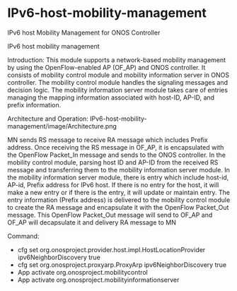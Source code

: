 # IPv6-host-mobility-management
IPv6 host Mobility Management for ONOS Controller 

IPv6 host mobility management

Introduction: This module supports a network-based mobility management by using the OpenFlow-enabled AP (OF_AP) and ONOS controller. It consists of mobility control module and mobility information server in ONOS controller. The mobility control module handles the signaling messages and decision logic. The mobility information server module takes care of entries managing the mapping information associated with host-ID, AP-ID, and prefix information.

Architecture and Operation: 
 IPv6-host-mobility-management/image/Architecture.png
 
MN sends RS message to receive RA message which includes Prefix address. Once receiving the RS message in OF_AP, it is encapsulated with the OpenFlow Packet_In message and sends to the ONOS controller. In the mobility control module, parsing host ID and AP-ID from the received RS message and transferring them to the mobility information server module. In the mobility information server module, there is entry which include host-id, AP-id, Prefix address for IPv6 host. If there is no entry for the host, it will make a new entry or if there is the entry, it will update or maintain entry. The entry information (Prefix address) is delivered to the mobility control module to create the RA message and encapsulate it with the OpenFlow Packet_Out message. This OpenFlow Packet_Out message will send to OF_AP and OF_AP will decapsulate it and delivery RA message to MN

Command:
-	cfg set org.onosproject.provider.host.impl.HostLocationProvider ipv6NeighborDiscovery true
-	cfg set org.onosproject.proxyarp.ProxyArp ipv6NeighborDiscovery true
-	App activate org.onosproject.mobilitycontrol
-	App activate org.onosproject.mobilityinformationserver
